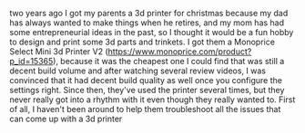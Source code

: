 two years ago I got my parents a 3d printer for christmas because my dad has always wanted to make things when he retires, and my mom has had some entrepreneurial ideas in the past, so I thought it would be a fun hobby to design and print some 3d parts and trinkets. I got them a Monoprice Select Mini 3d Printer V2 (https://www.monoprice.com/product?p_id=15365), because it was the cheapest one I could find that was still a decent build volume and after watching several review videos, I was convinced that it had decent build quality as well once you configure the settings right.
Since then, they've used the printer several times, but they never really got into a rhythm with it even though they really wanted to. First of all, I haven't been around to help them troubleshoot all the issues that can come up with a 3d printer

